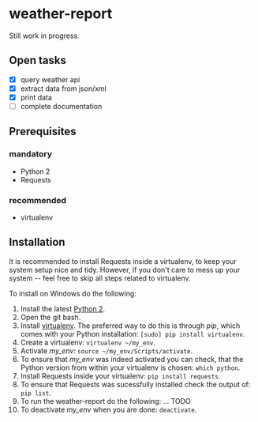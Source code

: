 # weather-report

Still work in progress.

## Open tasks
- [x] query weather api
- [x] extract data from json/xml
- [x] print data
- [ ] complete documentation

## Prerequisites

### mandatory
- Python 2
- Requests

### recommended
- virtualenv

## Installation

It is recommended to install Requests inside a virtualenv, to keep your system setup nice and tidy. However, if you don't care to mess up your system -- feel free to skip all steps related to virtualenv.

To install on Windows do the following:

1. Install the latest [Python 2](https://www.python.org/download/).
2. Open the git bash.
3. Install [virtualenv](https://virtualenv.pypa.io/en/stable/installation/). The preferred way to do this is through *pip*, which comes with your Python installation: `[sudo] pip install virtualenv`.
4. Create a virtualenv: `virtualenv ~/my_env`.
5. Activate *my_env*: `source ~/my_env/Scripts/activate`.
6. To ensure that *my_env* was indeed activated you can check, that the Python version from within your virtualenv is chosen: `which python`.
7. Install Requests inside your virtualenv: `pip install requests`.
8. To ensure that Requests was sucessfully installed check the output of: `pip list`.
9. To run the weather-report do the following: ... TODO
10. To deactivate *my_env* when you are done: `deactivate`.
